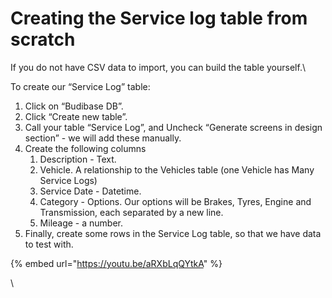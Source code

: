 # Creating the Service log table from scratch

If you do not have CSV data to import, you can build the table yourself.\


To create our “Service Log” table:

1. Click on “Budibase DB”.
2. Click “Create new table”.
3. Call your table “Service Log”, and Uncheck “Generate screens in design section” - we will add these manually.
4. Create the following columns
   1. Description - Text.
   2. Vehicle. A relationship to the Vehicles table (one Vehicle has Many Service Logs)
   3. Service Date - Datetime.
   4. Category - Options. Our options will be Brakes, Tyres, Engine and Transmission, each separated by a new line.
   5. Mileage - a number.
5. Finally, create some rows in the Service Log table, so that we have data to test with.

{% embed url="https://youtu.be/aRXbLqQYtkA" %}



\
